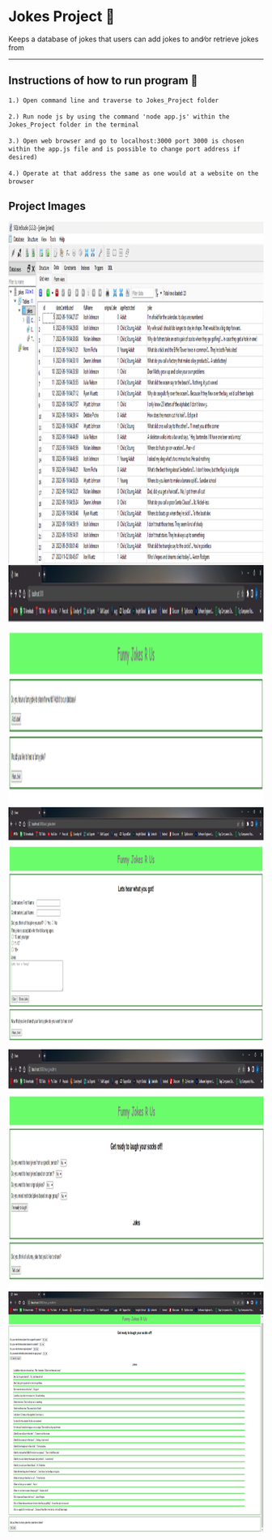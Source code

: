 # Jokes Project :clown_face:
Keeps a database of jokes that users can add jokes to and&frasl;or retrieve jokes from

---
## Instructions of how to run program :scroll:
    1.) Open command line and traverse to Jokes_Project folder

    2.) Run node js by using the command 'node app.js' within the Jokes_Project folder in the terminal

    3.) Open web browser and go to localhost:3000 port 3000 is chosen within the app.js file and is possible to change port address if desired)
    
    4.) Operate at that address the same as one would at a website on the browser
## Project Images
<img width="800" height="675" alt="Progression One" src="https://github.com/JoshMJohnson/Portfolio-Josh-Johnson/blob/main/Jokes_Project/Images/sql_table.png">

<img width="600" height="475" alt="Progression One" src="https://github.com/JoshMJohnson/Portfolio-Josh-Johnson/blob/main/Jokes_Project/Images/home_page.png">

<img width="600" height="475" alt="Progression One" src="https://github.com/JoshMJohnson/Portfolio-Josh-Johnson/blob/main/Jokes_Project/Images/tell_joke.png">

<img width="600" height="475" alt="Progression One" src="https://github.com/JoshMJohnson/Portfolio-Josh-Johnson/blob/main/Jokes_Project/Images/hear_joke.png">

<img width="600" height="475" alt="Progression One" src="https://github.com/JoshMJohnson/Portfolio-Josh-Johnson/blob/main/Jokes_Project/Images/hear_joke2.png">